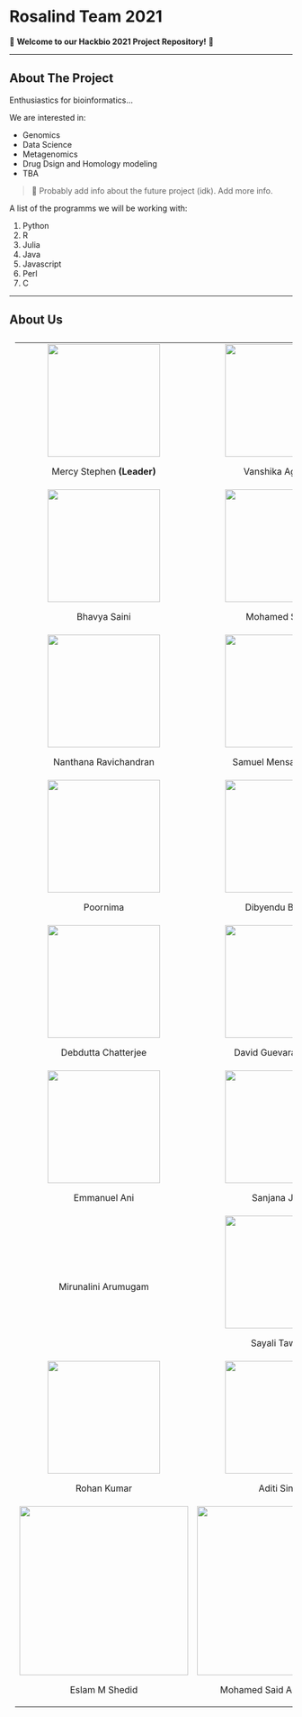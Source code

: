 # **Rosalind Team 2021**

👋 **Welcome to our Hackbio 2021 Project Repository!** 👋

---

## About The Project

Enthusiastics for bioinformatics...

We are interested in:

- Genomics
- Data Science
- Metagenomics
- Drug Dsign and Homology modeling
- TBA


> 📘 Probably add info about the future project (idk). Add more info.



A list of the programms we will be working with:

1. Python
2. R
3. Julia
4. Java
5. Javascript
6. Perl
7. C

---

## **About Us**

<table style="padding:10px">
  <tr>
    <td align = center><img src="https://user-images.githubusercontent.com/81503326/127814590-66117c61-a1ae-47a5-8399-82582e4e5a42.png" height="200" />
    <p align = center>Mercy Stephen <b>(Leader)</b></p>
    </td>
    <td align = center><img src="https://user-images.githubusercontent.com/72395964/127819680-f3570734-8124-4786-a7ee-1c6b4fa52644.jpg" height="200" />
    <p align = center>Vanshika Agarwal</p>
    </td>
  </tr>
  <tr>
    <td align = center><img src="https://user-images.githubusercontent.com/75350171/127822671-78a7a04e-ea1a-4f73-b9a3-3fe7f973bc38.jpg" height="200" />
    <p align = center>Bhavya Saini</p>
    </td>
    <td align = center><img src="https://user-images.githubusercontent.com/88298626/127827498-c3f63978-5dea-4a22-bb0d-4ff5e6bf4013.jpg" height="200" />
    <p align = center>Mohamed Salem</p>
    </td>
  <tr>
  <tr>
    <td align = center><img src="https://user-images.githubusercontent.com/88301056/127825806-dc47bfe2-ee88-489e-98d8-79eaf59ae45e.jpeg" height="200" />
    <p align = center>Nanthana Ravichandran</p>
    </td>
    <td align = center><img src="https://user-images.githubusercontent.com/68198076/127855709-d53182f8-6701-4b85-9350-100ff84445b8.jpeg" height="200" />
    <p align = center>Samuel Mensah Baffoe</p>
    </td>
  <tr>
  <tr>
    <td align = center><img src="https://user-images.githubusercontent.com/88300459/127853392-9a49300e-73a5-4cfe-8303-257c35d5b3e1.jpg" height="200" />
    <p align = center>Poornima</p>
    </td>
    <td align = center><img src="https://user-images.githubusercontent.com/88312648/127867969-fa13a481-a034-4333-9b59-94f3380047ac.jpeg" height="200" />
    <p align = center>Dibyendu Biswas</p>
    </td>
  <tr>
  <tr>
    <td align = center><img src="https://user-images.githubusercontent.com/88325446/127882264-9a2244d3-26d3-4e82-913f-5a296e832b59.jpg" height="200" />
    <p align = center>Debdutta Chatterjee</p>
    </td>
    <td align = center><img src="https://user-images.githubusercontent.com/64185467/127889440-1bf4d2c7-3e42-4458-a89d-7aadf37c63b7.jpg" height="200" />
    <p align = center>David Guevara-Apaza</p>
    </td>
  <tr>
  <tr>
    <td align = center><img src="https://user-images.githubusercontent.com/88311290/127932980-1c93418e-7709-4138-981c-618abe337406.jpg" height="200" />
    <p align = center>Emmanuel Ani</p>
    </td>
    <td align = center><img src="https://github.com/sanjana-joshi14/python_STUDY/blob/main/WhatsApp%20Image%202020-05-12%20at%2012.33.59%20PM.jpeg" height="200" />
    <p align = center>Sanjana Joshi</p>
    </td>
  <tr>
  <tr>
    <td>
    <p align = center>Mirunalini Arumugam</p>
    </td>
    <td align= center><img src="https://user-images.githubusercontent.com/88305946/128205394-3bcd8ebe-e53a-4604-8f59-746a00a2f7b1.jpg" height="200" />
    <p align = center>Sayali Tawade</p>
    </td>
  <tr>
  <tr>
    <td align = center><img src="https://avatars.githubusercontent.com/u/83224907?s=400&u=da75ab82d38d27a87b8f6c7a65cff24c818bd46c&v=4" height="200" />
      <p align = center>Rohan Kumar</p>
    </td>
    <td align = center><img src="https://avatars.githubusercontent.com/u/84804618?s=400&u=2ecf9d1461228f18296389ddd2f752d85eb13715&v=4" height="200" />
      <p align = center>Aditi Singh</p>
      </td>
  <tr>
  <tr>
    <td align = center><img src="https://avatars.githubusercontent.com/u/88290865?s=400&u=79f1e8a273dd4b6d50e1de9eba7b94a823dfd6b0&v=4"height="300" />
      <p align = center>Eslam M Shedid</p>
    <td align = center><img src=https://avatars.githubusercontent.com/u/48734941?s=400&u=c1fdb95758b62a0fb21271544e162261325ac882&v=4
                            height="300" />
      <p align = center>Mohamed Said AboHoussien</p>
</table>

